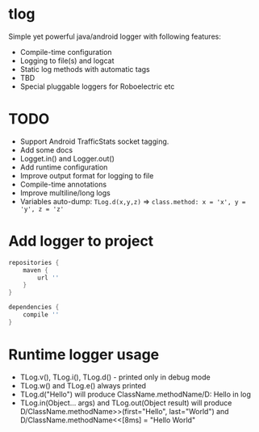 tlog
======
Simple yet powerful java/android logger with following features:
 - Compile-time configuration
 - Logging to file(s) and logcat
 - Static log methods with automatic tags
 - TBD
 - Special pluggable loggers for Roboelectric etc

TODO
=======
 - Support Android TrafficStats socket tagging.
 - Add some docs
 - Logget.in() and Logger.out()
 - Add runtime configuration
 - Improve output format for logging to file
 - Compile-time annotations
 - Improve multiline/long logs
 - Variables auto-dump: `TLog.d(x,y,z)` => `class.method: x = 'x', y = 'y', z = 'z'`

Add logger to project
=======

```groovy
repositories {
    maven {
        url ''
    }
}

dependencies {
    compile ''
}
```

Runtime logger usage
=======
 - TLog.v(), TLog.i(), TLog.d() - printed only in debug mode
 - TLog.w() and TLog.e() always printed
 - TLog.d("Hello") will produce ClassName.methodName/D: Hello in log
 - TLog.in(Object... args) and TLog.out(Object result) will produce D/ClassName.methodName>>(first="Hello", last="World") and D/ClassName.methodName<<[8ms] = "Hello World"

